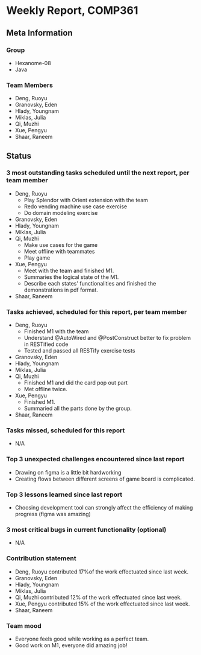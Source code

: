 # Weekly Report, COMP361

## Meta Information

### Group

 * Hexanome-08
 * Java

### Team Members

 * Deng, Ruoyu
 * Granovsky, Eden
 * Hlady, Youngnam
 * Miklas, Julia
 * Qi, Muzhi
 * Xue, Pengyu
 * Shaar, Raneem

## Status

### 3 most outstanding tasks scheduled until the next report, per team member

 * Deng, Ruoyu
    * Play Splendor with Orient extension with the team
    * Redo vending machine use case exercise
    * Do domain modeling exercise
 * Granovsky, Eden
 * Hlady, Youngnam
 * Miklas, Julia
 * Qi, Muzhi
    * Make use cases for the game
    * Meet offline with teammates
    * Play game
 * Xue, Pengyu
     * Meet with the team and finished M1.
     * Summaries the logical state of the M1.
     * Describe each states' functionalities and finished the demonstrations in pdf format.
 * Shaar, Raneem
### Tasks achieved, scheduled for this report, per team member

 * Deng, Ruoyu
    * Finished M1 with the team
    * Understand @AutoWired and @PostConstruct better to fix problem in RESTified code
    * Tested and passed all RESTify exercise tests
 * Granovsky, Eden
 * Hlady, Youngnam
 * Miklas, Julia
 * Qi, Muzhi
    * Finished M1 and did the card pop out part
    * Met offline twice.
 * Xue, Pengyu
     * Finished M1.
     * Summaried all the parts done by the group.
 * Shaar, Raneem

### Tasks missed, scheduled for this report

 * N/A

### Top 3 unexpected challenges encountered since last report

 * Drawing on figma is a little bit hardworking
 * Creating flows between different screens of game board is complicated.

### Top 3 lessons learned since last report

 * Choosing development tool can strongly affect the efficiency of making progress (figma was amazing)

### 3 most critical bugs in current functionality (optional)

  * N/A

### Contribution statement

 * Deng, Ruoyu contributed 17%of the work effectuated since last week.
 * Granovsky, Eden
 * Hlady, Youngnam
 * Miklas, Julia
 * Qi, Muzhi contributed 12% of the work effectuated since last week.
 * Xue, Pengyu contributed 15% of the work effectuated since last week.
 * Shaar, Raneem

### Team mood

 * Everyone feels good while working as a perfect team.
 * Good work on M1, everyone did amazing job!
